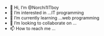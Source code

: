 - 👋 Hi, I’m @Norchi1ITboy
- 👀 I’m interested in ...IT programming
- 🌱 I’m currently learning ...web programming
- 💞️ I’m looking to collaborate on ...
- 📫 How to reach me ...

<!---
Norchi1ITboy/Norchi1ITboy is a ✨ special ✨ repository because its `README.md` (this file) appears on your GitHub profile.
You can click the Preview link to take a look at your changes.
--->
